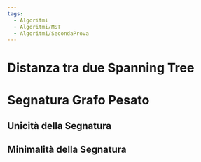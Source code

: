 ```yaml
---
tags:
  - Algoritmi
  - Algoritmi/MST
  - Algoritmi/SecondaProva
---
```

# Distanza tra due Spanning Tree

# Segnatura Grafo Pesato

## Unicità della Segnatura

## Minimalità della Segnatura